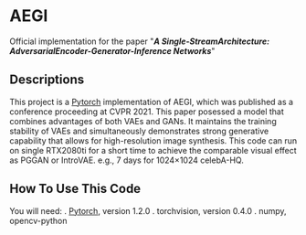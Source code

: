 # AEGI
Official implementation for the paper "***A Single-StreamArchitecture: AdversarialEncoder-Generator-Inference Networks***"

## Descriptions
This project is a [Pytorch](https://pytorch.org/) implementation of AEGI, which was published as a conference proceeding at CVPR 2021. This paper posessed a model that combines advantages of both VAEs and GANs. It maintains the training stability of VAEs and simultaneously demonstrates strong generative capability that allows for high-resolution image synthesis.
This code can run on single RTX2080ti for a short time to achieve the comparable visual effect as PGGAN or IntroVAE. e.g., 7 days for 1024×1024 celebA-HQ.

## How To Use This Code
You will need:
. [Pytorch](https://pytorch.org/), version 1.2.0
. torchvision, version 0.4.0
. numpy, opencv-python
